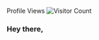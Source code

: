 <span>Profile Views</span>
<span>![Visitor Count](https://profile-counter.glitch.me/{rifatbhuiya567}/count.svg)</span>

### Hey there,

